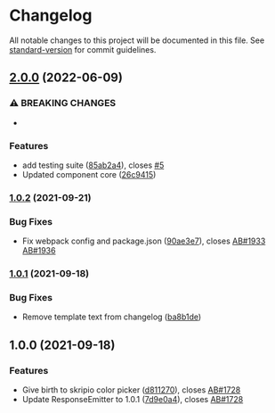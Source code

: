 # Changelog

All notable changes to this project will be documented in this file. See [standard-version](https://github.com/conventional-changelog/standard-version) for commit guidelines.

## [2.0.0](https://github.com/fmecgroup/skripio-color-picker/compare/v1.0.2...v2.0.0) (2022-06-09)


### ⚠ BREAKING CHANGES

* 

### Features

* add testing suite ([85ab2a4](https://github.com/fmecgroup/skripio-color-picker/commit/85ab2a40eaaa7c8cf9df09ae95674d849faae299)), closes [#5](https://github.com/fmecgroup/skripio-color-picker/issues/5)
* Updated component core ([26c9415](https://github.com/fmecgroup/skripio-color-picker/commit/26c9415b6f097b0c9a676f0081d9fa7e6560a403))

### [1.0.2](https://github.com/fmecgroup/skripio-color-picker/compare/v1.0.1...v1.0.2) (2021-09-21)


### Bug Fixes

* Fix webpack config and package.json ([90ae3e7](https://github.com/fmecgroup/skripio-color-picker/commit/90ae3e711d135e13851d0164da599b2c282c2bd4)), closes [AB#1933](https://dev.azure.com/fmec/FMS/_workitems/edit/1933) [AB#1936](https://dev.azure.com/fmec/FMS/_workitems/edit/1936)

### [1.0.1](https://github.com/fmecgroup/skripio-component-template/compare/v1.0.0...v1.0.1) (2021-09-18)


### Bug Fixes

* Remove template text from changelog ([ba8b1de](https://github.com/fmecgroup/skripio-component-template/commit/ba8b1de35d61481a4a3c84151acf6bac96c27d84))

## 1.0.0 (2021-09-18)


### Features

* Give birth to skripio color picker ([d811270](https://github.com/fmecgroup/skripio-component-template/commit/d811270669f00f9c17af0e737c02a5a198188382)), closes [AB#1728](https://dev.azure.com/fmec/FMS/_workitems/edit/1728)
* Update ResponseEmitter to 1.0.1 ([7d9e0a4](https://github.com/fmecgroup/skripio-component-template/commit/7d9e0a4adf475ae2e1041956543bf3b4e7497136)), closes [AB#1728](https://dev.azure.com/fmec/FMS/_workitems/edit/1728)
